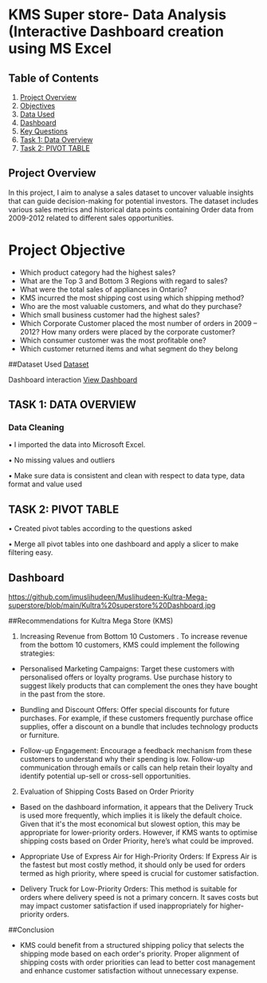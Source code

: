 # KMS Super store- Data Analysis (Interactive Dashboard creation using MS Excel

## Table of Contents
1. [Project Overview](#Project-Overview)  
2. [Objectives](#objectives)   
3. [Data Used](#data-used)  
4. [Dashboard](#dashboard)  
5. [Key Questions](#key-questions)  
6. [Task 1: Data Overview](#task-1-data-overview)  
7. [Task 2: PIVOT TABLE](#task-2-pivot-table)  
   

## Project Overview 
In this project, I aim to analyse a sales dataset to uncover valuable insights that can guide decision-making for potential investors. The dataset includes various sales metrics and historical data points  containing Order data from 2009-2012 related to different sales opportunities.

# Project Objective
-	Which product category had the highest sales?
-	What are the Top 3 and Bottom 3 Regions with regard to sales?
-	What were the total sales of appliances in Ontario?
-	KMS incurred the most shipping cost using which shipping method?
-	Who are the most valuable customers, and what do they purchase?
-	Which small business customer had the highest sales?
-	Which Corporate Customer placed the most number of orders in 2009 – 2012? How many orders were placed by the corporate customer?
-	Which consumer customer was the most profitable one?
-	Which customer returned items and what segment do they belong

##Dataset Used
<a href= "https://github.com/imuslihudeen/Muslihudeen-Kultra-Mega-superstore/blob/main/KMS%20Superstore%20Data.xlsx"> Dataset</a>

Dashboard interaction <a href= “https://github.com/imuslihudeen/Muslihudeen-Kultra-Mega-superstore/blob/main/Kultra%20superstore%20Dashboard.jpg”>View Dashboard</a>

## TASK 1: DATA OVERVIEW
 ### Data Cleaning
•	I imported the data into Microsoft Excel.

•	No missing values and outliers

•	Make sure data is consistent and clean with respect to data type, data format and value used


## TASK 2: PIVOT TABLE
•	Created pivot tables according to the questions asked

•	Merge all pivot tables into one dashboard and apply a slicer to make filtering easy.

## Dashboard
https://github.com/imuslihudeen/Muslihudeen-Kultra-Mega-superstore/blob/main/Kultra%20superstore%20Dashboard.jpg

##Recommendations for Kultra Mega Store (KMS)
1. Increasing Revenue from Bottom 10 Customers
.   To increase revenue from the bottom 10 customers, KMS could implement the following strategies:
   
-   Personalised Marketing Campaigns: Target these customers with personalised offers or loyalty programs. Use purchase history to suggest likely products that can complement the ones they have bought in the past from the store.
  
-   Bundling and Discount Offers: Offer special discounts for future purchases. For example, if these customers frequently purchase office supplies, offer a discount on a bundle that includes technology products or furniture.
  
-   Follow-up Engagement: Encourage a feedback mechanism from these customers to understand why their spending is low. Follow-up communication through emails or calls can help retain their loyalty and identify potential up-sell or cross-sell opportunities.

2. Evaluation of Shipping Costs Based on Order Priority
   
-   Based on the dashboard information, it appears that the Delivery Truck is used more frequently, which implies it is likely the default choice. Given that it's the most economical but slowest option, this may be appropriate for lower-priority orders. However, if KMS wants to optimise shipping costs based on Order Priority, here’s what could be improved.
  
-   Appropriate Use of Express Air for High-Priority Orders: If Express Air is the fastest but most costly method, it should only be used for orders termed as high priority, where speed is crucial for customer satisfaction.

-   Delivery Truck for Low-Priority Orders: This method is suitable for orders where delivery speed is not a primary concern. It saves costs but may impact customer satisfaction if used inappropriately for higher-priority orders.

##Conclusion
-   KMS could benefit from a structured shipping policy that selects the shipping mode based on each order's priority. Proper alignment of shipping costs with order priorities can lead to better cost management and enhance customer satisfaction without unnecessary expense.
